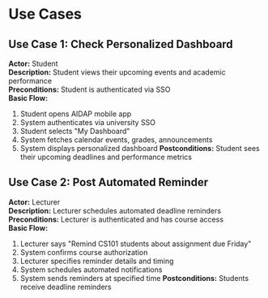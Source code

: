 # Use Cases

## Use Case 1: Check Personalized Dashboard
**Actor:** Student  
**Description:** Student views their upcoming events and academic performance  
**Preconditions:** Student is authenticated via SSO  
**Basic Flow:**
1. Student opens AIDAP mobile app
2. System authenticates via university SSO
3. Student selects "My Dashboard"
4. System fetches calendar events, grades, announcements
5. System displays personalized dashboard
**Postconditions:** Student sees their upcoming deadlines and performance metrics

## Use Case 2: Post Automated Reminder
**Actor:** Lecturer  
**Description:** Lecturer schedules automated deadline reminders  
**Preconditions:** Lecturer is authenticated and has course access  
**Basic Flow:**
1. Lecturer says "Remind CS101 students about assignment due Friday"
2. System confirms course authorization
3. Lecturer specifies reminder details and timing
4. System schedules automated notifications
5. System sends reminders at specified time
**Postconditions:** Students receive deadline reminders